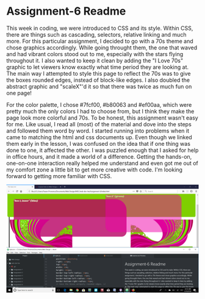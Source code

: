 # Assignment-6 Readme

This week in coding, we were introduced to CSS and its style. Within CSS, there are things such as cascading, selectors, relative linking and much more. For this particular assignment, I decided to go with a 70s theme and chose graphics accordingly. While going throught them, the one that waved and had vibrant colors stood out to me, especially with the stars flying throughout it. I also wanted to keep it clean by adding the "I Love 70s" graphic to let viewers know exactly what time period they are looking at. The main way I attempted to style this page to reflect the 70s was to give the boxes rounded edges, instead of block-like edges. I also doubled the abstract graphic and "scaleX"'d it so that there was twice as much fun on one page!

For the color palette, I chose #7fcf00, #b80063 and #ef00aa, which were pretty much the only colors I had to choose from, but I think they make the page look more colorful and 70s. To be honest, this assignment wasn't easy for me. Like usual, I read all (most) of the material and dove into the steps and followed them word by word. I started running into problems when it came to matching the html and css documents up. Even though we linked them early in the lesson, I was confused on the idea that if one thing was done to one, it affected the other. I was puzzled enough that I asked for help in office hours, and it made a world of a difference. Getting the hands-on, one-on-one interaction really helped me understand and even got me out of my comfort zone a little bit to get more creative with code. I'm looking forward to getting more familiar with CSS.

![Screenshot](./Images/Capture.PNG)

